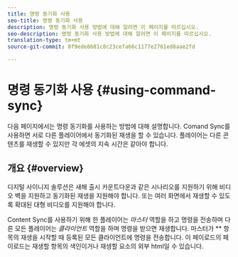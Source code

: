 ```yaml
---
title: 명령 동기화 사용
seo-title: 명령 동기화 사용
description: 명령 동기화 사용 방법에 대해 알려면 이 페이지를 따르십시오.
seo-description: 명령 동기화 사용 방법에 대해 알려면 이 페이지를 따르십시오.
translation-type: tm+mt
source-git-commit: 8f9ede8681c8c23cefa66c1177e2761ed8aae2fd

---
```



# 명령 동기화 사용 {#using-command-sync}

다음 페이지에서는 명령 동기화를 사용하는 방법에 대해 설명합니다. Comand Sync를 사용하면 서로 다른 플레이어에서 동기화된 재생을 할 수 있습니다. 플레이어는 다른 콘텐츠를 재생할 수 있지만 각 에셋의 지속 시간은 같아야 합니다.

## 개요 {#overview}

디지털 사이니지 솔루션은 새해 출시 카운트다운과 같은 시나리오를 지원하기 위해 비디오 벽을 지원하고 동기화된 재생을 지원해야 합니다. 또는 여러 화면에서 재생할 수 있도록 확대된 대형 비디오를 지원해야 합니다.

Content Sync를 사용하기 위해 한 플레이어는 *마스터* 역할을 하고 명령을 전송하며 다른 모든 플레이어는 *클라이언트* 역할을 하며 명령을 받으면 재생합니다. 마스터가 ** 항목의 재생을 시작할 때 등록된 모든 클라이언트에 명령을 전송합니다. 이 페이로드의 페이로드는 재생할 항목의 색인이거나 재생할 요소의 외부 html일 수 있습니다.



